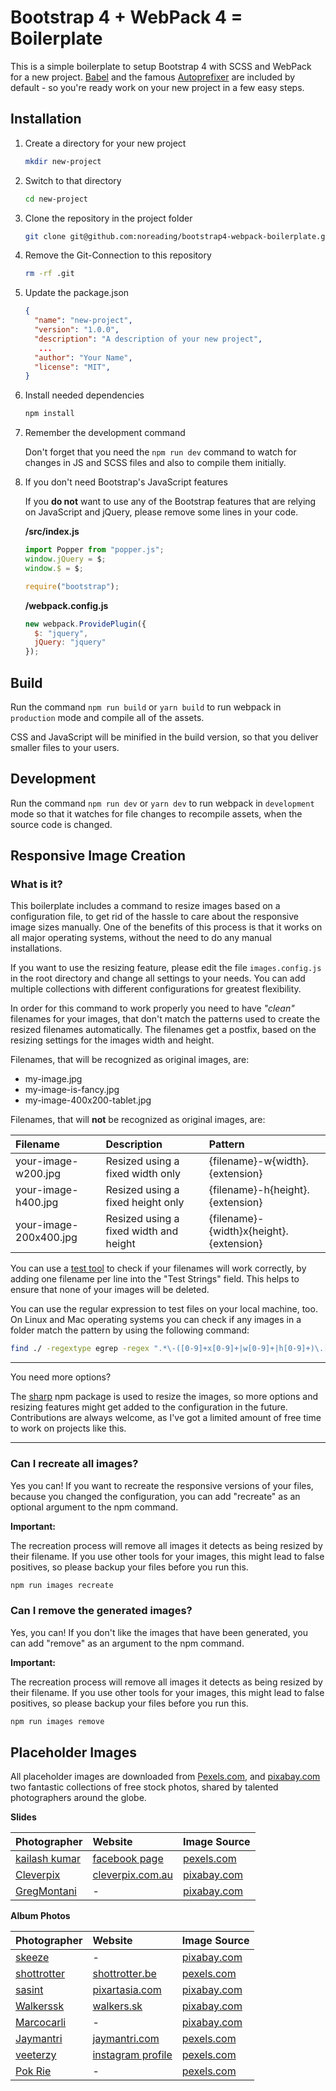 # Bootstrap 4 + WebPack 4 = Boilerplate

This is a simple boilerplate to setup Bootstrap 4 with SCSS and WebPack for a new project. [Babel](https://babeljs.io/) and the famous [Autoprefixer](https://autoprefixer.github.io/) are included by default - so you're ready work on your new project in a few easy steps.

## Installation

1. Create a directory for your new project

   ```bash
   mkdir new-project
   ```

1. Switch to that directory

   ```bash
   cd new-project
   ```

1. Clone the repository in the project folder

   ```bash
   git clone git@github.com:noreading/bootstrap4-webpack-boilerplate.git .
   ```

1. Remove the Git-Connection to this repository

   ```bash
   rm -rf .git
   ```

1. Update the package.json

   ```JSON
   {
     "name": "new-project",
     "version": "1.0.0",
     "description": "A description of your new project",
      ...
     "author": "Your Name",
     "license": "MIT",
   }
   ```

1. Install needed dependencies

   ```bash
   npm install
   ```

1. Remember the development command

   Don't forget that you need the `npm run dev` command to watch for changes in JS and SCSS files and also to compile them initially.

1. If you don't need Bootstrap's JavaScript features

   If you **do not** want to use any of the Bootstrap features that are relying on JavaScript and jQuery, please remove some lines in your code.

   **/src/index.js**

   ```javascript
   import Popper from "popper.js";
   window.jQuery = $;
   window.$ = $;

   require("bootstrap");
   ```

   **/webpack.config.js**

   ```javascript
   new webpack.ProvidePlugin({
     $: "jquery",
     jQuery: "jquery"
   });
   ```

## Build

Run the command `npm run build` or `yarn build` to run webpack in `production` mode and compile all of the assets.

CSS and JavaScript will be minified in the build version, so that you deliver smaller files to your users.

## Development

Run the command `npm run dev` or `yarn dev` to run webpack in `development` mode so that it watches for file changes to recompile assets, when the source code is changed.

## Responsive Image Creation

### What is it?

This boilerplate includes a command to resize images based on a configuration file, to get rid of the hassle to care about the responsive image sizes manually. One of the benefits of this process is that it works on all major operating systems, without the need to do any manual installations.

If you want to use the resizing feature, please edit the file `images.config.js` in the root directory and change all settings to your needs. You can add multiple collections with different configurations for greatest flexibility.

In order for this command to work properly you need to have _"clean"_ filenames for your images, that don't match the patterns used to create the resized filenames automatically. The filenames get a postfix, based on the resizing settings for the images width and height.

Filenames, that will be recognized as original images, are:

- my-image.jpg
- my-image-is-fancy.jpg
- my-image-400x200-tablet.jpg

Filenames, that will **not** be recognized as original images, are:

| Filename               | Description                            | Pattern                                 |
| :--------------------- | :------------------------------------- | :-------------------------------------- |
| your-image-w200.jpg    | Resized using a fixed width only       | {filename}-w{width}.{extension}         |
| your-image-h400.jpg    | Resized using a fixed height only      | {filename}-h{height}.{extension}        |
| your-image-200x400.jpg | Resized using a fixed width and height | {filename}-{width}x{height}.{extension} |

You can use a [test tool](https://regex101.com/r/7Nh1QR/5) to check if your filenames will work correctly, by adding one filename per line into the "Test Strings" field. This helps to ensure that none of your images will be deleted.

You can use the regular expression to test files on your local machine, too. On Linux and Mac operating systems you can check if any images in a folder match the pattern by using the following command:

```bash
find ./ -regextype egrep -regex ".*\-([0-9]+x[0-9]+|w[0-9]+|h[0-9]+)\.[a-z]+$"
```

---

You need more options?

The [sharp](https://www.npmjs.com/package/sharp) npm package is used to resize the images, so more options and resizing features might get added to the configuration in the future. Contributions are always welcome, as I've got a limited amount of free time to work on projects like this.

---

### Can I recreate all images?

Yes you can! If you want to recreate the responsive versions of your files, because you changed the configuration, you can add "recreate" as an optional argument to the npm command.

**Important:**

The recreation process will remove all images it detects as being resized by their filename. If you use other tools for your images, this might lead to false positives, so please backup your files before you run this.

```bash
npm run images recreate
```

### Can I remove the generated images?

Yes, you can! If you don't like the images that have been generated, you can add "remove" as an argument to the npm command.

**Important:**

The recreation process will remove all images it detects as being resized by their filename. If you use other tools for your images, this might lead to false positives, so please backup your files before you run this.

```bash
npm run images remove
```

## Placeholder Images

All placeholder images are downloaded from [Pexels.com](https://www.pexels.com/), and [pixabay.com](https://pixabay.com/) two fantastic collections of free stock photos, shared by talented photographers around the globe.

**Slides**

| Photographer                                                     | Website                                                           | Image Source                                                                |
| :--------------------------------------------------------------- | :---------------------------------------------------------------- | :-------------------------------------------------------------------------- |
| [kailash kumar](https://www.pexels.com/@kailash-kumar-212268)    | [facebook page](https://www.facebook.com/kailashkumarphotogrphy/) | [pexels.com](https://www.pexels.com/photo/white-sheep-on-farm-693776/)      |
| [Cleverpix](https://pixabay.com/en/users/Cleverpix-2508959/)     | [cleverpix.com.au](https://www.cleverpix.com.au/)                 | [pixabay.com](https://pixabay.com/en/sunset-tree-water-silhouette-1373171/) |
| [GregMontani](https://pixabay.com/en/users/GregMontani-1014946/) | -                                                                 | [pixabay.com](https://pixabay.com/en/desert-morocco-dunes-sand-2435404/)    |

**Album Photos**

| Photographer                                                   | Website                                                            | Image Source                                                                                               |
| :------------------------------------------------------------- | :----------------------------------------------------------------- | ---------------------------------------------------------------------------------------------------------- |
| [skeeze](https://pixabay.com/en/users/skeeze-272447/)          | -                                                                  | [pixabay.com](https://pixabay.com/en/landscape-panorama-scenic-clouds-2278315/)                            |
| [shottrotter](https://www.pexels.com/@shottrotter)             | [shottrotter.be](http://www.shottrotter.be/)                       | [pexels.com](https://www.pexels.com/photo/photo-of-person-walking-on-deserted-island-934718/)              |
| [sasint](https://pixabay.com/en/users/sasint-3639875/)         | [pixartasia.com](http://www.pixartasia.com/)                       | [pixabay.com](https://pixabay.com/en/elephant-animals-asia-large-1822636/)                                 |
| [Walkerssk](https://pixabay.com/en/users/Walkerssk-1409366/)   | [walkers.sk](http://www.walkers.sk/)                               | [pixabay.com](https://pixabay.com/en/cinque-terre-italy-houses-color-1859688/)                             |
| [Marcocarli](https://pixabay.com/en/users/Marcocarli-4847725/) | -                                                                  | [pixabay.com](https://pixabay.com/en/mountain-alpine-wild-emperor-2444712/)                                |
| [Jaymantri](https://www.pexels.com/@jaymantri)                 | [jaymantri.com](https://jaymantri.com/)                            | [pexels.com](https://www.pexels.com/photo/nature-forest-trees-fog-4827/)                                   |
| [veeterzy](https://www.pexels.com/@veeterzy)                   | [instagram profile](https://www.instagram.com/veeterzy?ref=pexels) | [pexels.com](https://www.pexels.com/photo/road-landscape-nature-forest-39811)                              |
| [Pok Rie](https://www.pexels.com/@pok-rie-33563)               | -                                                                  | [pexels.com](https://www.pexels.com/photo/brown-wooden-footbridge-on-body-of-water-during-sunrise-129441/) |
